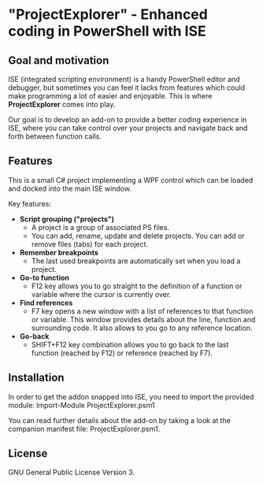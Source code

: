 # "ProjectExplorer" - Enhanced coding in PowerShell with ISE

## Goal and motivation

ISE (integrated scripting environment) is a handy PowerShell editor and debugger, but sometimes you can feel it lacks from features which could make programming a lot of easier and enjoyable. This is where **ProjectExplorer** comes into play.

Our goal is to develop an add-on to provide a better coding experience in ISE, where you can take control over your projects and navigate back and forth between function calls.

## Features

This is a small C# project implementing a WPF control which can be loaded and docked into the main ISE window.

Key features:
- **Script grouping ("projects")**
  * A project is a group of associated PS files.
  * You can add, rename, update and delete projects. You can add or remove files (tabs) for each project.
- **Remember breakpoints**
  * The last used breakpoints are automatically set when you load a project.
- **Go-to function**
  * F12 key allows you to go straight to the definition of a function or variable where the cursor is currently over.
- **Find references**
  * F7 key opens a new window with a list of references to that function or variable. This window provides details about the line, function and surrounding code. It also allows to you go to any reference location.
- **Go-back**
  * SHIFT+F12 key combination allows you to go back to the last function (reached by F12) or reference (reached by F7).


## Installation

In order to get the addon snapped into ISE, you need to import the provided module:
Import-Module ProjectExplorer.psm1

You can read further details about the add-on by taking a look at the companion manifest file: ProjectExplorer.psm1.

## License

GNU General Public License Version 3.
